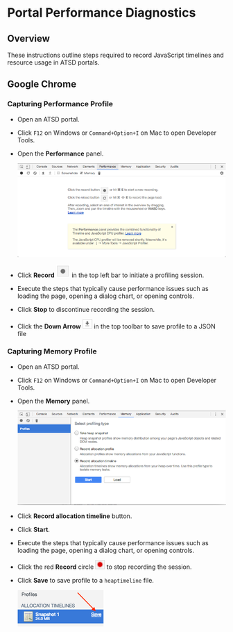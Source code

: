 # Portal Performance Diagnostics

## Overview

These instructions outline steps required to record JavaScript timelines and resource usage in ATSD portals.

## Google Chrome

### Capturing Performance Profile

* Open an ATSD portal.
* Click `F12` on Windows or `Command+Option+I` on Mac to open Developer Tools.
* Open the **Performance** panel.

  ![](./images/performance_panel.png)

* Click **Record** ![](./images/record_button.png) in the top left bar to initiate a profiling session.
* Execute the steps that typically cause performance issues such as loading the page, opening a dialog chart, or opening controls.
* Click **Stop** to discontinue recording the session.
* Click the **Down Arrow** ![](./images/arrow-down_saving_button.png) in the top toolbar to save profile to a JSON file

### Capturing Memory Profile

* Open an ATSD portal.
* Click `F12` on Windows or `Command+Option+I` on Mac to open Developer Tools.
* Open the **Memory** panel.

  ![](./images/memory_panel.png)

* Click **Record allocation timeline** button.
* Click **Start**.
* Execute the steps that typically cause performance issues such as loading the page, opening a dialog chart, or opening controls.
* Click the red **Record** circle ![](./images/red_record_button.png) to stop recording the session.
* Click  **Save** to save profile to a `heaptimeline` file.

  ![](./images/memory_profile_save.png)
